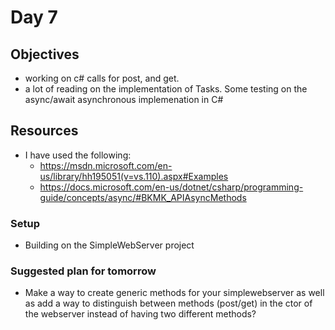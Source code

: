 # Day 7

## Objectives

- working on c# calls for post, and get. 
- a lot of reading on the implementation of Tasks. Some testing on the async/await asynchronous implemenation in C# 

## Resources

- I have used the following:
  - https://msdn.microsoft.com/en-us/library/hh195051(v=vs.110).aspx#Examples
  - https://docs.microsoft.com/en-us/dotnet/csharp/programming-guide/concepts/async/#BKMK_APIAsyncMethods

### Setup

- Building on the SimpleWebServer project

### Suggested plan for tomorrow

- Make a way to create generic methods for your simplewebserver as well as add a way to distinguish between methods (post/get) in the ctor of the webserver instead of having two different methods?
